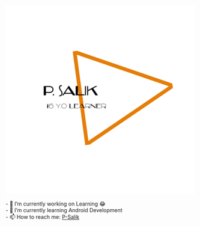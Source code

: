 <p align="center"> <img src="P-Salik.png" alt="Its Me!"/></p>
- 🔭 I’m currently working on Learning 😂<br>
- 🌱 I’m currently learning Android Development<br>
- 📫 How to reach me: <a href="https://t.me/P_Salik">P-Salik</a>
